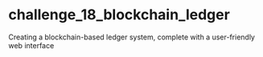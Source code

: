 # challenge_18_blockchain_ledger
Creating a blockchain-based ledger system, complete with a user-friendly web interface
